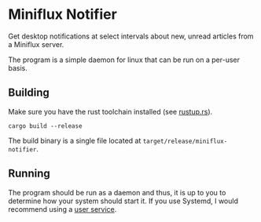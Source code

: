# Miniflux Notifier

Get desktop notifications at select intervals about new, unread articles from a Miniflux server.

The program is a simple daemon for linux that can be run on a per-user basis.

## Building

Make sure you have the rust toolchain installed (see [rustup.rs](https://rustup.rs)).

```
cargo build --release
```

The build binary is a single file located at `target/release/miniflux-notifier`.

## Running

The program should be run as a daemon and thus, it is up to you to determine how your system should start it. If you use Systemd, I would recommend using a [user service](https://wiki.archlinux.org/title/Systemd/User).
